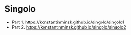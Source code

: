 # Singolo

- Part 1. https://konstantinminsk.github.io/singolo/singolo1
- Part 2. https://konstantinminsk.github.io/singolo/singolo2
